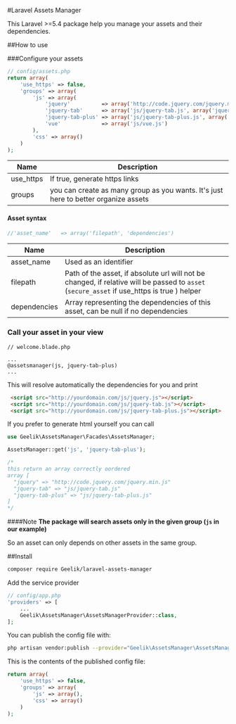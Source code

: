 #Laravel Assets Manager

This Laravel >=5.4 package help you manage your assets and their dependencies.

##How to use

###Configure your assets

```php
// config/assets.php
return array(
    'use_https' => false,
    'groups' => array(
        'js' => array(
            'jquery'          => array('http://code.jquery.com/jquery.min.js', null),
            'jquery-tab'      => array('js/jquery-tab.js', array('jquery')),
            'jquery-tab-plus' => array('js/jquery-tab-plus.js', array('jquery-tab')),
            'vue'             => array('js/vue.js')
        ),
        'css' => array()
    )
);
```
| Name | Description |
|------------|-----------------------|
| use_https | If true, generate https links |
| groups | you can create as many group as you wants. It's just here to better organize assets |

#### Asset syntax

```php
//'asset_name'   => array('filepath', 'dependencies')
```
| Name | Description |
|------------|-----------------------|
| asset_name | Used as an identifier |
| filepath | Path of the asset, if absolute url will not be changed, if relative will be passed to `asset` (`secure_asset` if use_https is true ) helper |
| dependencies |Array representing the dependencies of this asset, can be null if no dependencies|

### Call your asset in your view

```blade
// welcome.blade.php

...
@assetsmanager(js, jquery-tab-plus)
...
```

This will resolve automatically the dependencies for you and print
```html 
 <script src="http://yourdomain.com/js/jquery.js"></script>
 <script src="http://yourdomain.com/js/jquery-tab.js"></script>
 <script src="http://yourdomain.com/js/jquery-tab-plus.js"></script>
```

If you prefer to generate html yourself you can call

```php
use Geelik\AssetsManager\Facades\AssetsManager;

AssetsManager::get('js', 'jquery-tab-plus');

/*
this return an array correctly oordered
array [
  "jquery" => "http://code.jquery.com/jquery.min.js"
  "jquery-tab" => "js/jquery-tab.js"
  "jquery-tab-plus" => "js/jquery-tab-plus.js"
]
*/
```

####Note
__The package will search assets only in the given group (`js` in our example)__

So an asset can only depends on other assets in the same group.

##Install
```bash
composer require Geelik/laravel-assets-manager
```

 Add the service provider
 
```php
// config/app.php
'providers' => [
    ...
    Geelik\AssetsManager\AssetsManagerProvider::class,
];
```

You can publish the config file with:

```bash
php artisan vendor:publish --provider="Geelik\AssetsManager\AssetsManagerProvider" --tag="config"
```

This is the contents of the published config file:

```php
return array(
    'use_https' => false,
    'groups' => array(
        'js' => array(),
        'css' => array()
    )
);

```